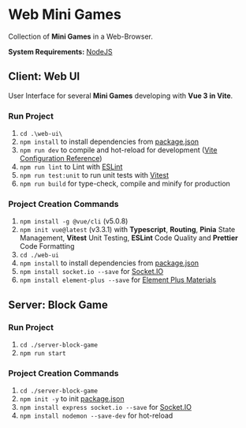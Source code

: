 # Web Mini Games

Collection of __Mini Games__ in a Web-Browser.

__System Requirements:__ [NodeJS](https://nodejs.org/en/download/)

## Client: Web UI

User Interface for several __Mini Games__ developing with __Vue 3 in Vite__.

### Run Project

1. `cd .\web-ui\`
2. `npm install` to install dependencies from [package.json](web-ui/package.json)
3. `npm run dev` to compile and hot-reload for development ([Vite Configuration Reference](https://vitejs.dev/config/))
4. `npm run lint` to Lint with [ESLint](https://eslint.org/)
5. `npm run test:unit` to run unit tests with [Vitest](https://vitest.dev/)
6. `npm run build` for type-check, compile and minify for production

### Project Creation Commands

1. `npm install -g @vue/cli` (v5.0.8)
2. `npm init vue@latest` (v3.3.1) with __Typescript__, __Routing__, __Pinia__ State Management, __Vitest__ Unit Testing,
   __ESLint__ Code Quality and __Prettier__ Code Formatting
3. `cd ./web-ui`
4. `npm install` to install dependencies from [package.json](web-ui/package.json)
5. `npm install socket.io --save` for [Socket.IO](https://socket.io/get-started/)
6. `npm install element-plus --save` for [Element Plus Materials](https://element-plus.org/en-US/component/button.html)

## Server: Block Game

### Run Project

1. `cd ./server-block-game`
2. `npm run start`

### Project Creation Commands

1. `cd ./server-block-game`
2. `npm init -y` to init [package.json](server-block-game/package.json)
3. `npm install express socket.io --save` for [Socket.IO](https://socket.io/get-started/)
4. `npm install nodemon --save-dev` for hot-reload

